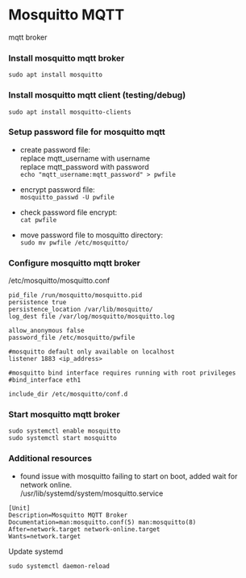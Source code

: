 # Mosquitto MQTT
mqtt broker

### Install mosquitto mqtt broker
```
sudo apt install mosquitto
```

### Install mosquitto mqtt client (testing/debug)
```
sudo apt install mosquitto-clients
```

### Setup password file for mosquitto mqtt
  - create password file: </br>
  replace mqtt_username with username </br>
  replace mqtt_password with password </br>
  ```echo "mqtt_username:mqtt_password" > pwfile```
  
  - encrypt password file: </br>
  ```mosquitto_passwd -U pwfile```
  
  - check password file encrypt: </br>
  ```cat pwfile```
  
  - move password file to mosquitto directory: </br>
  ```sudo mv pwfile /etc/mosquitto/```
  
### Configure mosquitto mqtt broker
/etc/mosquitto/mosquitto.conf
```
pid_file /run/mosquitto/mosquitto.pid
persistence true
persistence_location /var/lib/mosquitto/
log_dest file /var/log/mosquitto/mosquitto.log

allow_anonymous false
password_file /etc/mosquitto/pwfile

#mosquitto default only available on localhost
listener 1883 <ip_address>

#mosquitto bind interface requires running with root privileges
#bind_interface eth1

include_dir /etc/mosquitto/conf.d
```

### Start mosquitto mqtt broker
```
sudo systemctl enable mosquitto
sudo systemctl start mosquitto
```

### Additional resources
  - found issue with mosquitto failing to start on boot, added wait for network online. </br>
  /usr/lib/systemd/system/mosquitto.service
  ```
  [Unit]
  Description=Mosquitto MQTT Broker
  Documentation=man:mosquitto.conf(5) man:mosquitto(8)
  After=network.target network-online.target
  Wants=network.target
  ```
  Update systemd
  ```
  sudo systemctl daemon-reload
  ```
